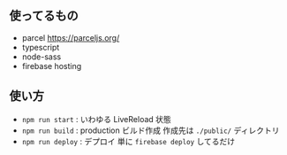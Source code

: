 ## 使ってるもの

* parcel https://parceljs.org/
* typescript
* node-sass
* firebase hosting

## 使い方

* `npm run start` : いわゆる LiveReload 状態
* `npm run build` : production ビルド作成 作成先は `./public/` ディレクトリ
* `npm run deploy` : デプロイ 単に `firebase deploy` してるだけ
